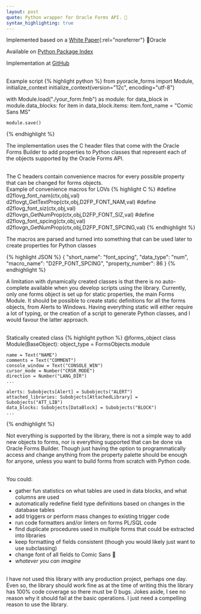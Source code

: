 ```yaml
---
layout: post
quote: Python wrapper for Oracle Forms API. 🐍
syntax_highlighting: true
---
```


Implemented based on a [White Paper](https://www.oracle.com/technetwork/developer-tools/forms/documentation/274326-134740.pdf){:rel="noreferrer"}
💖Oracle

Available on [Python Package Index](https://pypi.org/project/pyoracle-forms/)

Implementation at [GitHub](https://github.com/LatvianPython/pyoracle_forms)


<br>
Example script
{% highlight python %}
from pyoracle_forms import Module, initialize_context
initialize_context(version="12c", encoding="utf-8")

with Module.load("./your_form.fmb") as module:
    for data_block in module.data_blocks:
        for item in data_block.items:
            item.font_name = "Comic Sans MS"

    module.save()
{% endhighlight %}

The implementation uses the C header files that come with the Oracle Forms Builder to add properties to
Python classes that represent each of the objects supported by the Oracle Forms API.


<br>
The C headers contain convenience macros for every possible property that can be changed for forms objects.

<br>
Example of convenience macros for LOVs
{% highlight C %}
#define d2flovg_font_nam(ctx,obj,val) d2flovgt_GetTextProp(ctx,obj,D2FP_FONT_NAM,val)
#define d2flovg_font_siz(ctx,obj,val) d2flovgn_GetNumProp(ctx,obj,D2FP_FONT_SIZ,val)
#define d2flovg_font_spcing(ctx,obj,val) d2flovgn_GetNumProp(ctx,obj,D2FP_FONT_SPCING,val)
{% endhighlight %}

The macros are parsed and turned into something that can be used later to create properties for Python classes

{% highlight JSON %}
  {
    "short_name": "font_spcing",
    "data_type": "num",
    "macro_name": "D2FP_FONT_SPCING",
    "property_number": 86
  }
{% endhighlight %}

A limitation with dynamically created classes is that there is no auto-complete available when you develop scripts
using the library. Currently, only one forms object is set up for static properties, the main Forms Module. It
should be possible to create static definitions for all the forms objects, from Alerts to Windows. Having everything
static will either require a lot of typing, or the creation of a script to generate Python classes, and I 
would favour the latter approach.

<br>
Statically created class
{% highlight python %}
@forms_object
class Module(BaseObject):
    object_type = FormsObjects.module

    name = Text("NAME")
    comments = Text("COMMENT")
    console_window = Text("CONSOLE_WIN")
    cursor_mode = Number("CRSR_MODE")
    direction = Number("LANG_DIR")
    ...

    alerts: Subobjects[Alert] = Subobjects("ALERT")
    attached_libraries: Subobjects[AttachedLibrary] = Subobjects("ATT_LIB")
    data_blocks: Subobjects[DataBlock] = Subobjects("BLOCK")
    ...
{% endhighlight %}

Not everything is supported by the library, there is not a simple way to add new objects to forms, nor is 
everything supported that can be done via Oracle Forms Builder. Though just having the option to 
programmatically access and change anything from the property palette should be enough for anyone,
unless you want to build forms from scratch with Python code. 


<br>
You could:

* gather fun statistics on what tables are used in data blocks, and what columns are used
* automatically redefine field type definitions based on changes in the database tables
* add triggers or perform mass changes to existing trigger code
* run code formatters and/or linters on forms PL/SQL code
* find duplicate procedures used in multiple forms that could be extracted into libraries
* keep formatting of fields consistent (though you would likely just want to use subclassing)
* change font of all fields to Comic Sans 🤡
* *whatever you can imagine*


<br>
I have not used this library with any production project, perhaps one day. 
Even so, the library should work fine as at the time of writing this the library has 100% code coverage
so there must be 0 bugs.
Jokes aside, I see no reason why it should fail at the basic operations. I just need a compelling reason to use 
the library.
